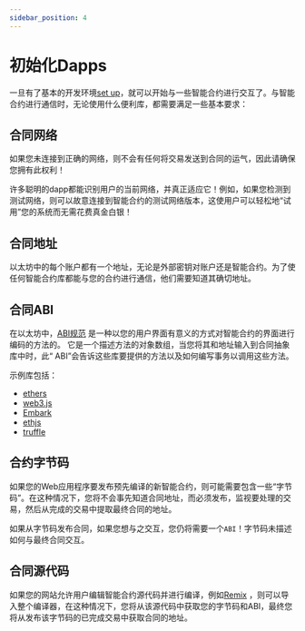 ```yaml
---
sidebar_position: 4
---
```


# 初始化Dapps

一旦有了基本的开发环境[set up](./Getting-Started)，就可以开始与一些智能合约进行交互了。与智能合约进行通信时，无论使用什么便利库，都需要满足一些基本要求：

## 合同网络

如果您未连接到正确的网络，则不会有任何将交易发送到合同的运气，因此请确保您拥有此权利！

许多聪明的dapp都能识别用户的当前网络，并真正适应它！例如，如果您检测到测试网络，则可以故意连接到智能合约的测试网络版本，这使用户可以轻松地“试用”您的系统而无需花费真金白银！

## 合同地址

以太坊中的每个账户都有一个地址，无论是外部密钥对账户还是智能合约。为了使任何智能合约库都能与您的合约进行通信，他们需要知道其确切地址。

## 合同ABI

在以太坊中，[ABI规范](https://solidity.readthedocs.io/en/develop/abi-spec.html) 是一种以您的用户界面有意义的方式对智能合约的界面进行编码的方法的。
它是一个描述方法的对象数组，当您将其和地址输入到合同抽象库中时，此“ ABI”会告诉这些库要提供的方法以及如何编写事务以调用这些方法。

示例库包括：

- [ethers](https://www.npmjs.com/package/ethers)
- [web3.js](https://www.npmjs.com/package/web3)
- [Embark](https://framework.embarklabs.io/)
- [ethjs](https://www.npmjs.com/package/ethjs)
- [truffle](https://www.trufflesuite.com/)

## 合约字节码

如果您的Web应用程序要发布预先编译的新智能合约，则可能需要包含一些“字节码”。在这种情况下，您将不会事先知道合同地址，而必须发布，监视要处理的交易，然后从完成的交易中提取最终合同的地址。

如果从字节码发布合同，如果您想与之交互，您仍将需要一个`ABI`！字节码未描述如何与最终合同交互。

## 合同源代码

如果您的网站允许用户编辑智能合约源代码并进行编译，例如[Remix](http://remix.ethereum.org/) ，则可以导入整个编译器，在这种情况下，您将从该源代码中获取您的字节码和ABI，最终您将从发布该字节码的已完成交易中获取合同的地址。
